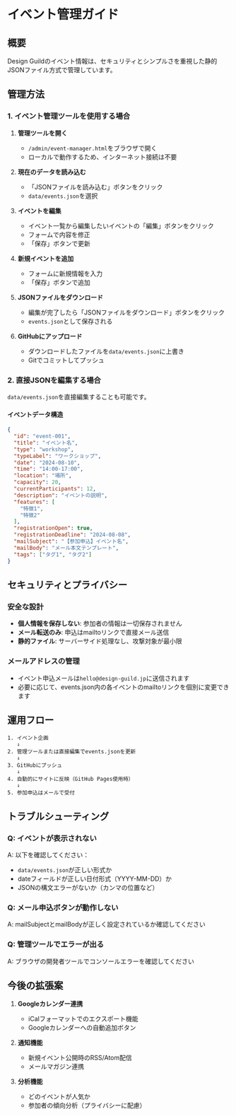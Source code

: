 # イベント管理ガイド

## 概要
Design Guildのイベント情報は、セキュリティとシンプルさを重視した静的JSONファイル方式で管理しています。

## 管理方法

### 1. イベント管理ツールを使用する場合

1. **管理ツールを開く**
   - `/admin/event-manager.html`をブラウザで開く
   - ローカルで動作するため、インターネット接続は不要

2. **現在のデータを読み込む**
   - 「JSONファイルを読み込む」ボタンをクリック
   - `data/events.json`を選択

3. **イベントを編集**
   - イベント一覧から編集したいイベントの「編集」ボタンをクリック
   - フォームで内容を修正
   - 「保存」ボタンで更新

4. **新規イベントを追加**
   - フォームに新規情報を入力
   - 「保存」ボタンで追加

5. **JSONファイルをダウンロード**
   - 編集が完了したら「JSONファイルをダウンロード」ボタンをクリック
   - `events.json`として保存される

6. **GitHubにアップロード**
   - ダウンロードしたファイルを`data/events.json`に上書き
   - Gitでコミットしてプッシュ

### 2. 直接JSONを編集する場合

`data/events.json`を直接編集することも可能です。

#### イベントデータ構造

```json
{
  "id": "event-001",
  "title": "イベント名",
  "type": "workshop",
  "typeLabel": "ワークショップ",
  "date": "2024-08-10",
  "time": "14:00-17:00",
  "location": "場所",
  "capacity": 20,
  "currentParticipants": 12,
  "description": "イベントの説明",
  "features": [
    "特徴1",
    "特徴2"
  ],
  "registrationOpen": true,
  "registrationDeadline": "2024-08-08",
  "mailSubject": "【参加申込】イベント名",
  "mailBody": "メール本文テンプレート",
  "tags": ["タグ1", "タグ2"]
}
```

## セキュリティとプライバシー

### 安全な設計
- **個人情報を保存しない**: 参加者の情報は一切保存されません
- **メール転送のみ**: 申込はmailtoリンクで直接メール送信
- **静的ファイル**: サーバーサイド処理なし、攻撃対象が最小限

### メールアドレスの管理
- イベント申込メールは`hello@design-guild.jp`に送信されます
- 必要に応じて、events.json内の各イベントのmailtoリンクを個別に変更できます

## 運用フロー

```
1. イベント企画
   ↓
2. 管理ツールまたは直接編集でevents.jsonを更新
   ↓
3. GitHubにプッシュ
   ↓
4. 自動的にサイトに反映（GitHub Pages使用時）
   ↓
5. 参加申込はメールで受付
```

## トラブルシューティング

### Q: イベントが表示されない
A: 以下を確認してください：
- `data/events.json`が正しい形式か
- dateフィールドが正しい日付形式（YYYY-MM-DD）か
- JSONの構文エラーがないか（カンマの位置など）

### Q: メール申込ボタンが動作しない
A: mailSubjectとmailBodyが正しく設定されているか確認してください

### Q: 管理ツールでエラーが出る
A: ブラウザの開発者ツールでコンソールエラーを確認してください

## 今後の拡張案

1. **Googleカレンダー連携**
   - iCalフォーマットでのエクスポート機能
   - Googleカレンダーへの自動追加ボタン

2. **通知機能**
   - 新規イベント公開時のRSS/Atom配信
   - メールマガジン連携

3. **分析機能**
   - どのイベントが人気か
   - 参加者の傾向分析（プライバシーに配慮）
